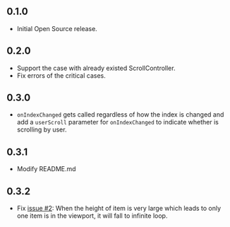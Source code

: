## 0.1.0

* Initial Open Source release.

## 0.2.0

* Support the case with already existed ScrollController.
* Fix errors of the critical cases.

## 0.3.0

* `onIndexChanged` gets called regardless of how the index is changed and add a `userScroll` parameter for `onIndexChanged` to indicate whether is scrolling by user.

## 0.3.1

* Modify README.md

## 0.3.2

* Fix [issue #2](https://github.com/lucian1024/anchor_scroll_controller/issues/2):  When the height of item is very large which leads to only one item is in the viewport, it will fall to infinite loop. 